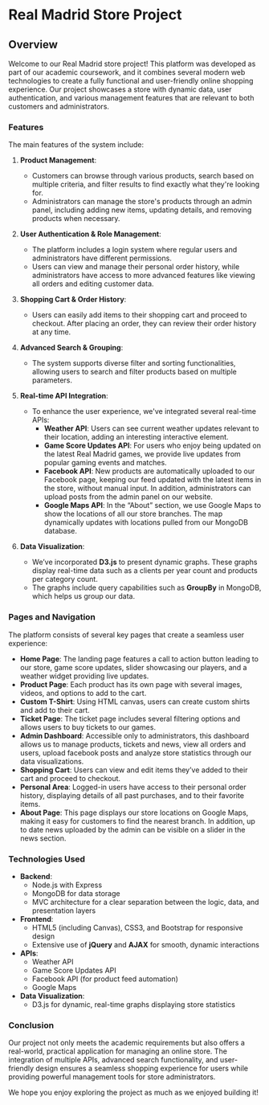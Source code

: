 # Real Madrid Store Project

## Overview
Welcome to our Real Madrid store project! This platform was developed as part of our academic coursework, and it combines several modern web technologies to create a fully functional and user-friendly online shopping experience. Our project showcases a store with dynamic data, user authentication, and various management features that are relevant to both customers and administrators.

### Features
The main features of the system include:

1. **Product Management**: 
   - Customers can browse through various products, search based on multiple criteria, and filter results to find exactly what they're looking for.
   - Administrators can manage the store's products through an admin panel, including adding new items, updating details, and removing products when necessary.

2. **User Authentication & Role Management**:
   - The platform includes a login system where regular users and administrators have different permissions.
   - Users can view and manage their personal order history, while administrators have access to more advanced features like viewing all orders and editing customer data.

3. **Shopping Cart & Order History**:
   - Users can easily add items to their shopping cart and proceed to checkout. After placing an order, they can review their order history at any time.

4. **Advanced Search & Grouping**:
   - The system supports diverse filter and sorting functionalities, allowing users to search and filter products based on multiple parameters. 
   
5. **Real-time API Integration**:
   - To enhance the user experience, we've integrated several real-time APIs:
     - **Weather API**: Users can see current weather updates relevant to their location, adding an interesting interactive element.
     - **Game Score Updates API**: For users who enjoy being updated on the latest Real Madrid games, we provide live updates from popular gaming events and matches.
     - **Facebook API**: New products are automatically uploaded to our Facebook page, keeping our feed updated with the latest items in the store, without manual input. In addition, administrators can upload posts from the admin panel on our website.
     - **Google Maps API**: In the “About” section, we use Google Maps to show the locations of all our store branches. The map dynamically updates with locations pulled from our MongoDB database.
       
6. **Data Visualization**:
   - We’ve incorporated **D3.js** to present dynamic graphs. These graphs display real-time data such as a clients per year count and products per category count.
   - The graphs include query capabilities such as **GroupBy** in MongoDB, which helps us group our data.

### Pages and Navigation
The platform consists of several key pages that create a seamless user experience:

- **Home Page**: The landing page features a call to action button leading to our store, game score updates, slider showcasing our players, and a weather widget providing live updates.
- **Product Page**: Each product has its own page with several images, videos, and options to add to the cart.
- **Custom T-Shirt**: Using HTML canvas, users can create custom shirts and add to their cart.
- **Ticket Page**: The ticket page includes several filtering options and allows users to buy tickets to our games.
- **Admin Dashboard**: Accessible only to administrators, this dashboard allows us to manage products, tickets and news, view all orders and users, upload facebook posts and analyze store statistics through our data visualizations.
- **Shopping Cart**: Users can view and edit items they’ve added to their cart and proceed to checkout.
- **Personal Area**: Logged-in users have access to their personal order history, displaying details of all past purchases, and to their favorite items. 
- **About Page**: This page displays our store locations on Google Maps, making it easy for customers to find the nearest branch. In addition, up to date news uploaded by the admin can be visible on a slider in the news section. 

### Technologies Used
- **Backend**: 
  - Node.js with Express
  - MongoDB for data storage
  - MVC architecture for a clear separation between the logic, data, and presentation layers
- **Frontend**:
  - HTML5 (including Canvas), CSS3, and Bootstrap for responsive design
  - Extensive use of **jQuery** and **AJAX** for smooth, dynamic interactions
- **APIs**:
  - Weather API
  - Game Score Updates API
  - Facebook API (for product feed automation)
  - Google Maps
- **Data Visualization**: 
  - D3.js for dynamic, real-time graphs displaying store statistics

### Conclusion
Our project not only meets the academic requirements but also offers a real-world, practical application for managing an online store. The integration of multiple APIs, advanced search functionality, and user-friendly design ensures a seamless shopping experience for users while providing powerful management tools for store administrators.

We hope you enjoy exploring the project as much as we enjoyed building it!
